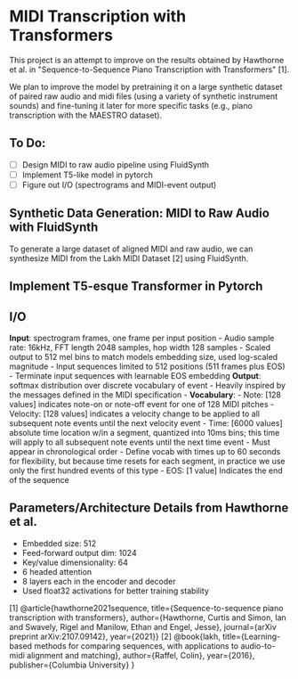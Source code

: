 # MIDI Transcription with Transformers

This project is an attempt to improve on the results obtained by Hawthorne et al. in "Sequence-to-Sequence Piano Transcription with Transformers" [1]. 

We plan to improve the model by pretraining it on a large synthetic dataset of paired raw audio and midi files (using a variety of synthetic instrument sounds) and fine-tuning it later for more specific tasks (e.g., piano transcription with the MAESTRO dataset). 

## To Do: 
- [ ]  Design MIDI to raw audio pipeline using FluidSynth
- [ ]  Implement T5-like model in pytorch
- [ ]  Figure out I/O (spectrograms and MIDI-event output)

## Synthetic Data Generation: MIDI to Raw Audio with FluidSynth
To generate a large dataset of aligned MIDI and raw audio, we can synthesize MIDI from the Lakh MIDI Dataset [2] using FluidSynth.

## Implement T5-esque Transformer in Pytorch

## I/O
**Input**: spectrogram frames, one frame per input position
    - Audio sample rate: 16kHz, FFT length 2048 samples, hop width 128 samples
    - Scaled output to 512 mel bins to match models embedding size, used log-scaled magnitude
    - Input sequences limited to 512 positions (511 frames plus EOS)
    - Terminate input sequences with learnable EOS embedding
**Output**: softmax distribution over discrete vocabulary of event
    - Heavily inspired by the messages defined in the MIDI specification
    - **Vocabulary**:
        - Note: [128 values] indicates note-on or note-off event for one of 128 MIDI pitches
        - Velocity: [128 values] indicates a velocity change to be applied to all subsequent note events until the next velocity event
        - Time: [6000 values] absolute time location w/in a segment, quantized into 10ms bins; this time will apply to all subsequent note events until the next time event
            - Must appear in chronological order
            - Define vocab with times up to 60 seconds for flexibility, but because time resets for each segment, in practice we use only the first hundred events of this type
        - EOS: [1 value] Indicates the end of the sequence

## Parameters/Architecture Details from Hawthorne et al. 
- Embedded size: 512
- Feed-forward output dim: 1024
- Key/value dimensionality: 64
- 6 headed attention
- 8 layers each in the encoder and decoder
- Used float32 activations for better training stability

[1] @article{hawthorne2021sequence,
  title={Sequence-to-sequence piano transcription with transformers},
  author={Hawthorne, Curtis and Simon, Ian and Swavely, Rigel and Manilow, Ethan and Engel, Jesse},
  journal={arXiv preprint arXiv:2107.09142},
  year={2021}}
[2] @book{lakh,
  title={Learning-based methods for comparing sequences, with applications to audio-to-midi alignment and matching},
  author={Raffel, Colin},
  year={2016},
  publisher={Columbia University}
}
